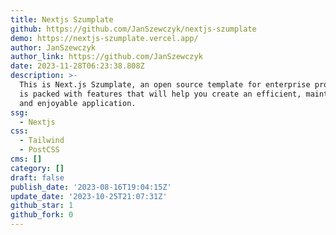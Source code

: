 ```yaml
---
title: Nextjs Szumplate
github: https://github.com/JanSzewczyk/nextjs-szumplate
demo: https://nextjs-szumplate.vercel.app/
author: JanSzewczyk
author_link: https://github.com/JanSzewczyk
date: 2023-11-28T06:23:38.808Z
description: >-
  This is Next.js Szumplate, an open source template for enterprise projects! It
  is packed with features that will help you create an efficient, maintainable
  and enjoyable application.
ssg:
  - Nextjs
css:
  - Tailwind
  - PostCSS
cms: []
category: []
draft: false
publish_date: '2023-08-16T19:04:15Z'
update_date: '2023-10-25T21:07:31Z'
github_star: 1
github_fork: 0
---
```

